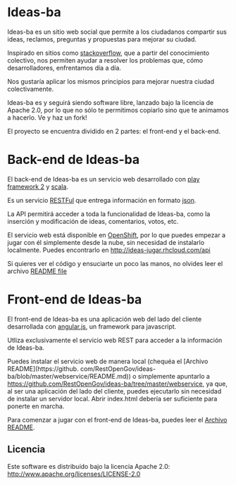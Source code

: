 ﻿Ideas-ba
========
 
Ideas-ba es un sitio web social que permite a los ciudadanos compartir sus ideas, reclamos, preguntas y propuestas para mejorar su ciudad.

Inspirado en sitios como [stackoverflow](http://stackoverflow.com/), que a partir del conocimiento colectivo, nos permiten ayudar a resolver los problemas que, cómo desarrolladores, enfrentamos día a día.

Nos gustaría aplicar los mismos principios para mejorar nuestra ciudad colectivamente.

Ideas-ba es y seguirá siendo software libre, lanzado bajo la licencia de Apache 2.0, por lo que no sólo te permitimos copiarlo sino que te animamos a hacerlo. Ve y haz un fork!

El proyecto se encuentra dividido en 2 partes: el front-end y el back-end.

Back-end de Ideas-ba 
================

El back-end de Ideas-ba es un servicio web desarrollado con [play framework 2](http://www.playframework.org/) y [scala](http://www.scala-lang.org/).

Es un servicio [RESTFul](http://en.wikipedia.org/wiki/Representational_state_transfer) que entrega información en formato [json](http://en.wikipedia.org/wiki/JSON).

La API permitirá acceder a toda la funcionalidad de Ideas-ba, como la inserción y modificación de ideas, comentarios, votos, etc.

El servicio web está disponible en [OpenShift](https://openshift.redhat.com), por lo que puedes empezar a jugar con él simplemente desde la nube, sin necesidad de instalarlo localmente. Puedes encontrarlo en http://ideas-jugar.rhcloud.com/api

Si quieres ver el código y ensuciarte un poco las manos, no olvides leer el archivo [README file](https://github.com/RestOpenGov/ideas-ba/blob/master/webservice/README.md)

Front-end de Ideas-ba 
================

El front-end de Ideas-ba es una aplicación web del lado del cliente desarrollada con [angular.js](http://angularjs.org/), un framework para javascript.

Utliza exclusivamente el servicio web REST para acceder a la información de Ideas-ba.

Puedes instalar el servicio web de manera local (chequéa el [Archivo README](https://github.
com/RestOpenGov/ideas-ba/blob/master/webservice/README.md)) o simplemente apuntarlo a
https://github.com/RestOpenGov/ideas-ba/tree/master/webservice, ya que, al ser una aplicación del lado del cliente, puedes ejecutarlo sin necesidad de instalar un servidor local. Abrir index.html debería ser suficiente para ponerte en marcha.

Para comenzar a jugar con el front-end de Ideas-ba, puedes leer el [Archivo README](https://github.com/RestOpenGov/ideas-ba/blob/master/webapp/README.md).

## Licencia

Este software es distribuído bajo la licencia Apache 2.0: http://www.apache.org/licenses/LICENSE-2.0

